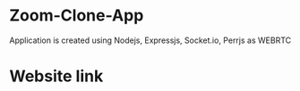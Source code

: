 # Zoom-Clone-App
Application is created using Nodejs, Expressjs, Socket.io, Perrjs as WEBRTC

# Website link
